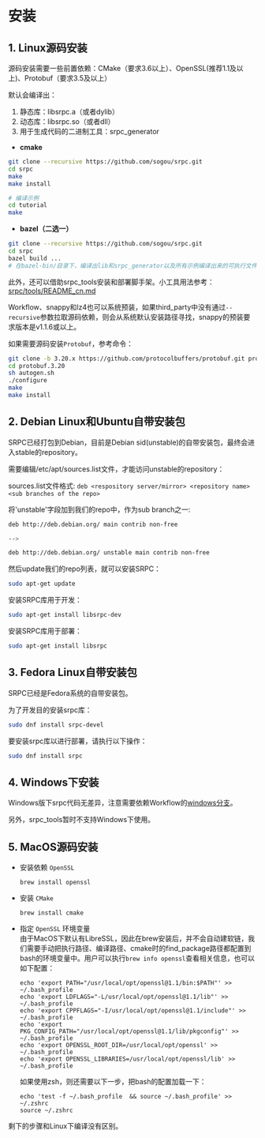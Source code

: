# 安装

## 1. Linux源码安装

源码安装需要一些前置依赖：CMake（要求3.6以上）、OpenSSL(推荐1.1及以上)、Protobuf（要求3.5及以上）

默认会编译出：
1. 静态库：libsrpc.a（或者dylib）
2. 动态库：libsrpc.so（或者dll）
3. 用于生成代码的二进制工具：srpc_generator

- **cmake**
~~~sh
git clone --recursive https://github.com/sogou/srpc.git
cd srpc
make
make install

# 编译示例
cd tutorial
make 
~~~

- **bazel（二选一）**
~~~sh
git clone --recursive https://github.com/sogou/srpc.git
cd srpc
bazel build ...
# 在bazel-bin/目录下，编译出lib和srpc_generator以及所有示例编译出来的可执行文件
~~~

此外，还可以借助srpc_tools安装和部署脚手架。小工具用法参考：[srpc/tools/README_cn.md](srpc/tools/README_cn.md)

Workflow、snappy和lz4也可以系统预装，如果third_party中没有通过`--recursive`参数拉取源码依赖，则会从系统默认安装路径寻找，snappy的预装要求版本是v1.1.6或以上。

如果需要源码安装`Protobuf`，参考命令：
~~~sh
git clone -b 3.20.x https://github.com/protocolbuffers/protobuf.git protobuf.3.20
cd protobuf.3.20
sh autogen.sh
./configure
make
make install
~~~

## 2. Debian Linux和Ubuntu自带安装包

SRPC已经打包到Debian，目前是Debian sid(unstable)的自带安装包，最终会进入stable的repository。

需要编辑/etc/apt/sources.list文件，才能访问unstable的repository：

sources.list文件格式: `deb <respository server/mirror> <repository name> <sub branches of the repo>`

将'unstable'字段加到我们的repo中，作为sub branch之一:
~~~~sh
deb http://deb.debian.org/ main contrib non-free 

--> 

deb http://deb.debian.org/ unstable main contrib non-free
~~~~

然后update我们的repo列表，就可以安装SRPC：

~~~~sh
sudo apt-get update
~~~~

安装SRPC库用于开发：

~~~~sh
sudo apt-get install libsrpc-dev
~~~~

安装SRPC库用于部署：

~~~~sh
sudo apt-get install libsrpc
~~~~

## 3. Fedora Linux自带安装包

SRPC已经是Fedora系统的自带安装包。

为了开发目的安装srpc库：
~~~sh
sudo dnf install srpc-devel
~~~

要安装srpc库以进行部署，请执行以下操作：
~~~sh
sudo dnf install srpc
~~~

## 4. Windows下安装

Windows版下srpc代码无差异，注意需要依赖Workflow的[windows分支](https://github.com/sogou/workflow/tree/windows)。

另外，srpc_tools暂时不支持Windows下使用。

## 5. MacOS源码安装

- 安装依赖 `OpenSSL`
   ```
   brew install openssl
   ```
   
- 安装 `CMake`
   ```
   brew install cmake
   ```

- 指定 `OpenSSL` 环境变量  
    由于MacOS下默认有LibreSSL，因此在brew安装后，并不会自动建软链，我们需要手动把执行路径、编译路径、cmake时的find_package路径都配置到bash的环境变量中。用户可以执行`brew info openssl`查看相关信息，也可以如下配置：
   ```
   echo 'export PATH="/usr/local/opt/openssl@1.1/bin:$PATH"' >> ~/.bash_profile
   echo 'export LDFLAGS="-L/usr/local/opt/openssl@1.1/lib"' >> ~/.bash_profile
   echo 'export CPPFLAGS="-I/usr/local/opt/openssl@1.1/include"' >> ~/.bash_profile
   echo 'export PKG_CONFIG_PATH="/usr/local/opt/openssl@1.1/lib/pkgconfig"' >> ~/.bash_profile
   echo 'export OPENSSL_ROOT_DIR=/usr/local/opt/openssl' >> ~/.bash_profile
   echo 'export OPENSSL_LIBRARIES=/usr/local/opt/openssl/lib' >> ~/.bash_profile
   ```
   如果使用zsh，则还需要以下一步，把bash的配置加载一下：
   ```
   echo 'test -f ~/.bash_profile  && source ~/.bash_profile' >> ~/.zshrc
   source ~/.zshrc
   ```
剩下的步骤和Linux下编译没有区别。
